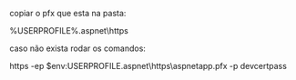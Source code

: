 copiar o pfx que esta na pasta:

%USERPROFILE%\.aspnet\https

caso não exista rodar os comandos:

https -ep $env:USERPROFILE\.aspnet\https\aspnetapp.pfx -p devcertpass